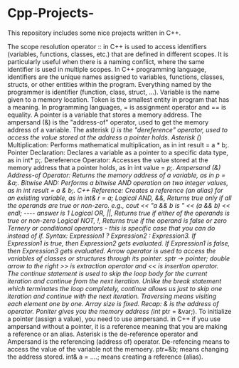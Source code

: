 # Cpp-Projects-
This repository includes some nice projects written in C++. 

The scope resolution operator :: in C++ is used to access identifiers (variables, functions, classes, etc.) that are defined in different scopes. It is particularly useful when there is a naming conflict, where the same identifier is used in multiple scopes.
In C++ programming language, identifiers are the unique names assigned to variables, functions, classes, structs, or other entities within the program. Everything named by the programmer is identifier (function, class, struct, ...). Variable is the name given to a memory location. Token is the smallest entity in program that has a meaning. In programming languages, = is assignment operator and == is equality. A pointer is a variable that stores a memory address. The ampersand (&) is the "address-of" operator, used to get the memory address of a variable. The asterisk (*) is the "dereference" operator, used to access the value stored at the address a pointer holds. 
Asterisk (*)
Multiplication: Performs mathematical multiplication, as in int result = a * b;.
Pointer Declaration: Declares a variable as a pointer to a specific data type, as in int* p;.
Dereference Operator: Accesses the value stored at the memory address that a pointer holds, as in int value = *p;. 
Ampersand (&)
Address-of Operator: Returns the memory address of a variable, as in p = &a;.
Bitwise AND: Performs a bitwise AND operation on two integer values, as in int result = a & b;.
C++ Reference: Creates a reference (an alias) for an existing variable, as in int& r = a;
Logical AND, &&, Returns true only if all the operands are true or non-zero. e.g., cout << "a && b is " << (a && b) << endl; ---- answer is 1
Logical OR, ||, Returns true if either of the operands is true or non-zero
Logical NOT, !, Returns true if the operand is false or zero
Ternery or conditional operators - this is specific case that you can do instead of if. Syntax: Expression1 ? Expression2 : Expression3. If Expression1 is true, then Expression2 gets evaluated. If Expression1 is false, then Expression3 gets evaluated.
Arrow operator is used to access the variables of classes or structures through its pointer. sptr -> pointer; 
double arrow to the right >> is extraction operator and << is insertion operator.
The continue statement is used to skip the loop body for the current iteration and continue from the next iteration. Unlike the break statement which terminates the loop completely, continue allows us just to skip one iteration and continue with the next iteration.
Traversing means visiting each element one by one. Array size is fixed. Recap: & is the address of operator. Poniter gives you the memory address (int* ptr = &var;). To initialize a pointer (assign a value), you need to use ampersand. in C++ if you use ampersand without a pointer, it is a reference meaning that you are making a reference or an alias. Asterisk is the de-reference operator and Ampersand is the referencing (address of) operator. De-refencing means to access the value of the variable not the memoery. ptr=&b; means changing the address stored. int& a = ....; means creating a reference (alias).    
